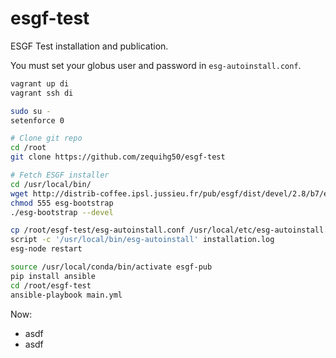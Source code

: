 # esgf-test
ESGF Test installation and publication.

You must set your globus user and password in `esg-autoinstall.conf`.

```bash
vagrant up di
vagrant ssh di

sudo su -
setenforce 0

# Clone git repo
cd /root
git clone https://github.com/zequihg50/esgf-test

# Fetch ESGF installer
cd /usr/local/bin/
wget http://distrib-coffee.ipsl.jussieu.fr/pub/esgf/dist/devel/2.8/b7/esgf-installer/esg-bootstrap
chmod 555 esg-bootstrap
./esg-bootstrap --devel

cp /root/esgf-test/esg-autoinstall.conf /usr/local/etc/esg-autoinstall.conf
script -c '/usr/local/bin/esg-autoinstall' installation.log
esg-node restart

source /usr/local/conda/bin/activate esgf-pub
pip install ansible
cd /root/esgf-test
ansible-playbook main.yml
```

Now:
- asdf
- asdf
